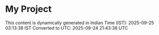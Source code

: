 # My Project

This content is dynamically generated in Indian Time (IST): 2025-09-25 03:13:38 IST
Converted to UTC: 2025-09-24 21:43:38 UTC

